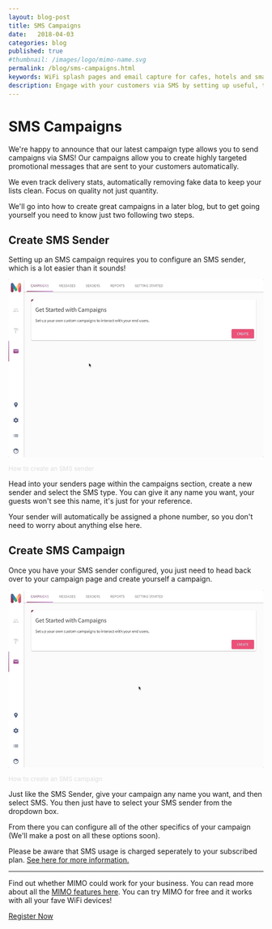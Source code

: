 ```yaml
---
layout: blog-post
title: SMS Campaigns
date:   2018-04-03
categories: blog
published: true
#thumbnail: /images/logo/mimo-name.svg
permalink: /blog/sms-campaigns.html
keywords: WiFi splash pages and email capture for cafes, hotels and small businesses. Meraki splash page. Ruckus splash. UniFi splash. Ubiquiti splash. OTP logins. SMS logins.
description: Engage with your customers via SMS by setting up useful, targeted campaigns.
---
```

# SMS Campaigns

We're happy to announce that our latest campaign type allows you to send campaigns via SMS! Our campaigns allow you to create highly targeted promotional messages that are sent to your customers automatically.

We even track delivery stats, automatically removing fake data to keep your lists clean. Focus on quality not just quantity.

We'll go into how to create great campaigns in a later blog, but to get going yourself you need to know just two following two steps.

## Create SMS Sender

Setting up an SMS campaign requires you to configure an SMS sender, which is a lot easier than it sounds!

<div class="blog-image">
  <img src='/images/posts/sms-sender.gif'>
  <p style="color: #ddd; font-size: 12px;">How to create an SMS sender</p>
</div>

Head into your senders page within the campaigns section, create a new sender and select the SMS type. You can give it any name you want, your guests won't see this name, it's just for your reference.

Your sender will automatically be assigned a phone number, so you don't need to worry about anything else here.

## Create SMS Campaign

Once you have your SMS sender configured, you just need to head back over to your campaign page and create yourself a campaign.

<div class="blog-image">
  <img src='/images/posts/sms-campaign.gif'>
  <p style="color: #ddd; font-size: 12px;">How to create an SMS campaign</p>
</div>

Just like the SMS Sender, give your campaign any name you want, and then select SMS. You then just have to select your SMS sender from the dropdown box.

From there you can configure all of the other specifics of your campaign (We'll make a post on all these options soon).

Please be aware that SMS usage is charged seperately to your subscribed plan. <a href="https://docs.oh-mimo.com/splash-pages/sms-messages-otp" target="_blank">See here for more information.</a>

<hr>

Find out whether MIMO could work for your business. You can read more about all the <a href="/product/">MIMO features here</a>. You can try MIMO for free and it works with all your fave WiFi devices!

<a class="button register-button" href="/join">Register Now</a>
